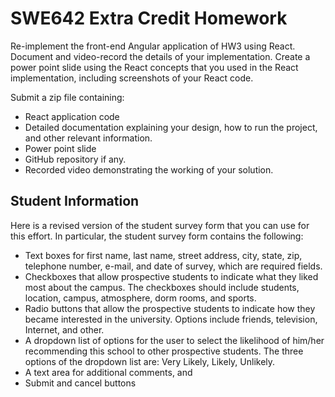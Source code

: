 # SWE642 Extra Credit Homework

Re-implement the front-end Angular application of HW3 using React. Document
and video-record the details of your implementation. Create a power point slide
using the React concepts that you used in the React implementation, including
screenshots of your React code.

Submit a zip file containing:
* React application code
* Detailed documentation explaining your design, how to run the project, and other relevant information.
* Power point slide
* GitHub repository if any.
* Recorded video demonstrating the working of your solution.

## Student Information

Here is a revised version of the student survey form that you can use for this effort.
In particular, the student survey form contains the following:
* Text boxes for first name, last name, street address, city, state, zip, telephone number, e-mail, and date of survey, which are required fields.
* Checkboxes that allow prospective students to indicate what they liked most about the campus. The checkboxes should include students, location, campus, atmosphere, dorm rooms, and sports.
* Radio buttons that allow the prospective students to indicate how they became interested in the university. Options include friends, television, Internet, and other.
* A dropdown list of options for the user to select the likelihood of him/her recommending this school to other prospective students. The three options of the dropdown list are: Very Likely, Likely, Unlikely.
* A text area for additional comments, and
* Submit and cancel buttons